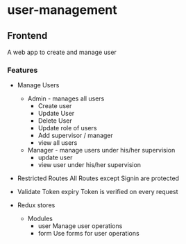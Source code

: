 # user-management

## Frontend

A web app to create and manage user

### Features

- Manage Users
    - Admin - manages all users
        - Create user
        - Update User
        - Delete User
        - Update role of users
        - Add supervisor / manager
        - view all users
    - Manager - manage users under his/her supervision
        - update user
        - view user under his/her supervision

- Restricted Routes
    All Routes except Signin are protected

- Validate Token expiry
    Token is verified on every request

- Redux stores
    - Modules
        - user
            Manage user operations
        - form
            Use forms for user operations